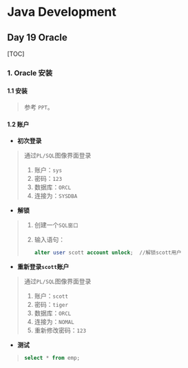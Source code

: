 # Java Development



## Day 19 Oracle

[TOC]



### 1. Oracle 安装



#### 1.1 安装

> 参考 `PPT`。



#### 1.2 账户

- **初次登录**

> 通过`PL/SQL`图像界面登录 
>
> 1. 账户：`sys`
> 2. 密码：`123`
> 3.  数据库：`ORCL`
> 4. 连接为：`SYSDBA`

- **解锁**

> 1. 创建一个`SQL窗口`  
>
> 2. 输入语句：
>
>    ```sql
>    alter user scott account unlock;  //解锁scott用户
>    ```

- **重新登录`scott`账户**

> 通过`PL/SQL`图像界面登录 
>
> 1. 账户：`scott`
> 2. 密码：`tiger`
> 3.  数据库：`ORCL`
> 4. 连接为：`NOMAL`
> 5. 重新修改密码：`123`

- **测试**

> ``` sql
> select * from emp;
> ```